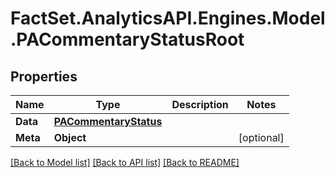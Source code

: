 # FactSet.AnalyticsAPI.Engines.Model.PACommentaryStatusRoot

## Properties

Name | Type | Description | Notes
------------ | ------------- | ------------- | -------------
**Data** | [**PACommentaryStatus**](PACommentaryStatus.md) |  | 
**Meta** | **Object** |  | [optional] 

[[Back to Model list]](../README.md#documentation-for-models) [[Back to API list]](../README.md#documentation-for-api-endpoints) [[Back to README]](../README.md)

